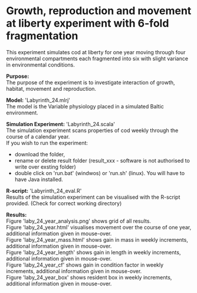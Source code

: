 # Growth, reproduction and movement at liberty experiment with 6-fold fragmentation

This experiment simulates cod at liberty for one year moving through four environmental compartments each fragmented into six with slight variance in environmental conditions.

**Purpose:**<br>
The purpose of the experiment is to investigate interaction of growth, habitat, movement and reproduction.


**Model:** 'Labyrinth_24.mlrj'<br>
The model is the Variable physiology placed in a simulated Baltic environment.


**Simulation Experiment:** 'Labyrinth_24.scala'<br>
The simulation experiment scans properties of cod weekly through the course of a calendar year. <br>
If you wish to run the experiment:
* download the folder, 
* rename or delete result folder (result_xxx - software is not authorised to write over exsting folder)
* double click on 'run.bat' (windwos) or 'run.sh' (linux). 
You will have to have Java installed.


**R-script:** 'Labyrinth_24_eval.R'<br>
Results of the simulation experiment can be visualised with the R-script provided. (Check for correct working directory)


**Results:**<br>
Figure 'laby_24_year_analysis.png' shows grid of all results. <br>
Figure 'laby_24_year.html' visualises movement over the course of one year, additional information given in mouse-over. <br>
Figure 'laby_24_year_mass.html' shows gain in mass in weekly increments, additional information given in mouse-over. <br>
Figure 'laby_24_year_length' shows gain in length in weekly increments, additional information given in mouse-over. <br>
Figure 'laby_24_year_cf' shows gain in condition factor in weekly increments, additional information given in mouse-over. <br>
Figure 'laby_24_year_box' shows resident box in weekly increments, additional information given in mouse-over. <br>
